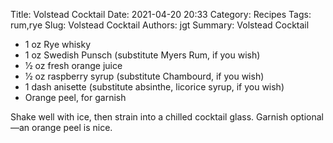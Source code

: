 Title: Volstead Cocktail
Date: 2021-04-20 20:33
Category: Recipes
Tags: rum,rye
Slug: Volstead Cocktail
Authors: jgt
Summary: Volstead Cocktail


* 1 oz  Rye whisky
* 1 oz Swedish Punsch (substitute Myers Rum, if you wish)
* 1⁄2 oz fresh orange juice
* 1⁄2 oz raspberry syrup (substitute Chambourd, if you wish)
* 1 dash anisette (substitute absinthe, licorice syrup, if you wish) 
* Orange peel, for garnish

Shake well with ice, then strain into a chilled cocktail glass. Garnish optional—an orange peel is nice.